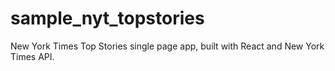 # sample_nyt_topstories
 New York Times Top Stories single page app, built with React and New York Times API.
